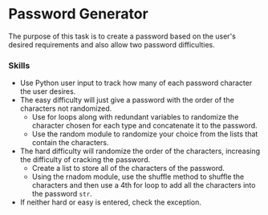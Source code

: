 # Password Generator
The purpose of this task is to create a password based on the user's desired requirements and also allow two password difficulties.

### Skills
- Use Python user input to track how many of each password character the user desires.
- The easy difficulty will just give a password with the order of the characters not randomized.
    - Use for loops along with redundant variables to randomize the character chosen for each type and concatenate it to the password.
    - Use the random module to randomize your choice from the lists that contain the characters.
- The hard difficulty will randomize the order of the characters, increasing the difficulty of cracking the password.
    - Create a list to store all of the characters of the password.
    - Using the rnadom module, use the shuffle method to shuffle the characters and then use a 4th for loop to add all the characters into the password `str`.
- If neither hard or easy is entered, check the exception.
